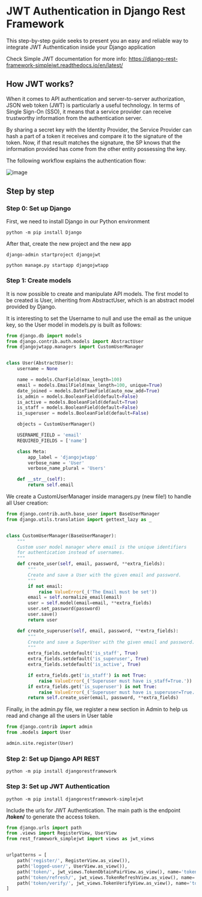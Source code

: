 # JWT Authentication in Django Rest Framework

This step-by-step guide seeks to present you an easy and reliable way to integrate JWT Authentication inside your Django application

Check Simple JWT documentation for more info: https://django-rest-framework-simplejwt.readthedocs.io/en/latest/ 

## How JWT works?

When it comes to API authentication and server-to-server authorization, JSON web token (JWT) is particularly a useful technology. In terms of Single Sign-On (SSO), it means that a service provider can receive trustworthy information from the authentication server. 

By sharing a secret key with the Identity Provider, the Service Provider can hash a part of a token it receives and compare it to the signature of the token. Now, if that result matches the signature, the SP knows that the information provided has come from the other entity possessing the key.

The following workflow explains the authentication flow:

![image](https://user-images.githubusercontent.com/42622686/217071712-d89314b2-4cb6-48b3-b414-6a473aa7e1f9.png)

## Step by step

### Step 0: Set up Django

First, we need to install Django in our Python environment

```console
python -m pip install Django
```
After that, create the new project and the new app

```console
django-admin startproject djangojwt
```
```console
python manage.py startapp djangojwtapp
```

### Step 1: Create models

It is now possible to create and manipulate API models. The first model to be created is User, inheriting from AbstractUser, which is an abstract model provided by Django.

It is interesting to set the Username to null and use the email as the unique key, so the User model in models.py is built as follows:
```python
from django.db import models
from django.contrib.auth.models import AbstractUser
from djangojwtapp.managers import CustomUserManager


class User(AbstractUser):
    username = None

    name = models.CharField(max_length=100)
    email = models.EmailField(max_length=100, unique=True)
    date_joined = models.DateTimeField(auto_now_add=True)
    is_admin = models.BooleanField(default=False)
    is_active = models.BooleanField(default=True)
    is_staff = models.BooleanField(default=False)
    is_superuser = models.BooleanField(default=False)

    objects = CustomUserManager()

    USERNAME_FIELD = 'email'
    REQUIRED_FIELDS = ['name']

    class Meta:
        app_label = 'djangojwtapp'
        verbose_name = 'User'
        verbose_name_plural = 'Users'

    def __str__(self):
        return self.email
```

We create a CustomUserManager inside managers.py (new file!) to handle all User creation:

```python
from django.contrib.auth.base_user import BaseUserManager
from django.utils.translation import gettext_lazy as _


class CustomUserManager(BaseUserManager):
    """
    Custom user model manager where email is the unique identifiers
    for authentication instead of usernames.
    """
    def create_user(self, email, password, **extra_fields):
        """
        Create and save a User with the given email and password.
        """
        if not email:
            raise ValueError(_('The Email must be set'))
        email = self.normalize_email(email)
        user = self.model(email=email, **extra_fields)
        user.set_password(password)
        user.save()
        return user

    def create_superuser(self, email, password, **extra_fields):
        """
        Create and save a SuperUser with the given email and password.
        """
        extra_fields.setdefault('is_staff', True)
        extra_fields.setdefault('is_superuser', True)
        extra_fields.setdefault('is_active', True)

        if extra_fields.get('is_staff') is not True:
            raise ValueError(_('Superuser must have is_staff=True.'))
        if extra_fields.get('is_superuser') is not True:
            raise ValueError(_('Superuser must have is_superuser=True.'))
        return self.create_user(email, password, **extra_fields)

```
Finally, in the admin.py file, we register a new section in Admin to help us read and change all the users in User table
```python
from django.contrib import admin
from .models import User

admin.site.register(User)

```

### Step 2: Set up Django API REST

```console
python -m pip install djangorestframework
```

### Step 3: Set up JWT Authentication

```console
python -m pip install djangorestframework-simplejwt
```
Include the urls for JWT Authentication. The main path is the endpoint **/token/** to generate the access token.

```python
from django.urls import path
from .views import RegisterView, UserView
from rest_framework_simplejwt import views as jwt_views


urlpatterns = [
    path('register/', RegisterView.as_view()),
    path('logged-user/', UserView.as_view()),
    path('token/', jwt_views.TokenObtainPairView.as_view(), name='token_obtain_pair'),
    path('token/refresh/', jwt_views.TokenRefreshView.as_view(), name='token_refresh'),
    path('token/verify/', jwt_views.TokenVerifyView.as_view(), name='token_verify'),
]
```
